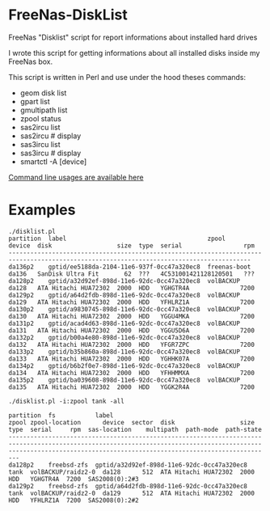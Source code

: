 # FreeNas-DiskList
FreeNas "Disklist" script for report informations about installed hard drives

I wrote this script for getting informations about all installed disks inside my FreeNas box.

This script is written in Perl and use under the hood theses commands:
* geom disk list
* gpart list
* gmultipath list
* zpool status
* sas2ircu list
* sas2ircu # display
* sas3ircu list
* sas3ircu # display
* smartctl -A [device]

[Command line usages are available here](../../wiki/Command-Line-usage)

# Examples

```
./disklist.pl
partition  label                                       zpool         device  disk                  size  type  serial                 rpm
-----------------------------------------------------------------------------------------------------------------------------------------
da136p2    gptid/ee5188da-2104-11e6-937f-0cc47a320ec8  freenas-boot  da136   SanDisk Ultra Fit       62  ???   4C531001421128120501   ???
da128p2    gptid/a32d92ef-898d-11e6-92dc-0cc47a320ec8  volBACKUP     da128   ATA Hitachi HUA72302  2000  HDD   YGHGTR4A              7200
da129p2    gptid/a64d2fdb-898d-11e6-92dc-0cc47a320ec8  volBACKUP     da129   ATA Hitachi HUA72302  2000  HDD   YFHLRZ1A              7200
da130p2    gptid/a9830745-898d-11e6-92dc-0cc47a320ec8  volBACKUP     da130   ATA Hitachi HUA72302  2000  HDD   YGGU4MKA              7200
da131p2    gptid/acad4d63-898d-11e6-92dc-0cc47a320ec8  volBACKUP     da131   ATA Hitachi HUA72302  2000  HDD   YGGU5D6A              7200
da132p2    gptid/b00a4e80-898d-11e6-92dc-0cc47a320ec8  volBACKUP     da132   ATA Hitachi HUA72302  2000  HDD   YFGR7ZPC              7200
da133p2    gptid/b35b860a-898d-11e6-92dc-0cc47a320ec8  volBACKUP     da133   ATA Hitachi HUA72302  2000  HDD   YGHHK07A              7200
da134p2    gptid/b6b2f0e7-898d-11e6-92dc-0cc47a320ec8  volBACKUP     da134   ATA Hitachi HUA72302  2000  HDD   YFHHMMXA              7200
da135p2    gptid/ba039608-898d-11e6-92dc-0cc47a320ec8  volBACKUP     da135   ATA Hitachi HUA72302  2000  HDD   YGGK2R4A              7200
```

```
./disklist.pl -i:zpool tank -all

partition  fs           label                                       zpool zpool-location      device  sector  disk                  size  type  serial     rpm  sas-location    multipath  path-mode  path-state
---------------------------------------------------------------------------------------------------------------------------------------------------------------------------------------------------------------------
da128p2    freebsd-zfs  gptid/a32d92ef-898d-11e6-92dc-0cc47a320ec8  tank  volBACKUP/raidz2-0  da128      512  ATA Hitachi HUA72302  2000  HDD   YGHGTR4A  7200  SAS2008(0):2#3
da129p2    freebsd-zfs  gptid/a64d2fdb-898d-11e6-92dc-0cc47a320ec8  tank  volBACKUP/raidz2-0  da129      512  ATA Hitachi HUA72302  2000  HDD   YFHLRZ1A  7200  SAS2008(0):2#2

```
